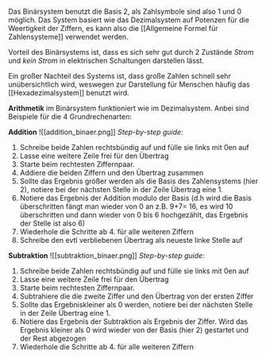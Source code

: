 Das Binärsystem benutzt die Basis 2, als Zahlsymbole sind also 1 und 0 möglich. Das System basiert wie das Dezimalsystem auf Potenzen für die Weertigkeit der Ziffern, es kann also die [[Allgemeine Formel für Zahlensysteme]] verwendet werden.

Vorteil des Binärsystems ist, dass es sich sehr gut durch 2 Zustände *Strom* und *kein Strom* in elektrischen Schaltungen darstellen lässt.

Ein großer Nachteil des Systems ist, dass große Zahlen schnell sehr unübersichtlich wird, weswegen zur Darstellung für Menschen häufig das [[Hexadezimalsystem]] benutzt wird.

**Arithmetik** im Binärsystem funktioniert wie im Dezimalsystem. Anbei sind Beispiele für die 4 Grundrechenarten:

**Addition**
![[addition_binaer.png]]
*Step-by-step guide:*
1. Schreibe beide Zahlen rechtsbündig auf und fülle sie links mit 0en auf
2. Lasse eine weitere Zeile frei für den Übertrag
3. Starte beim rechtesten Ziffernpaar.
4. Addiere die beiden Ziffern und den Übertrag  zusammen
5. Sollte das Ergebnis größer werden als die Basis des Zahlensystems (hier 2), notiere bei der nächsten Stelle in der Zeile Übertrag eine 1.
6. Notiere das Ergebnis der Addition modulo der Basis (d.h wird die Basis überschritten fängt man wieder von 0 an z.B. 9+7= 16, es wird 10 überschritten und dann wieder von 0 bis 6 hochgezählt, das Ergebnis der Stelle ist also 6)
7. Wiederhole die Schritte ab 4. für alle weiteren Ziffern
8. Schreibe den evtl verbliebenen Übertrag als neueste linke Stelle auf


**Subtraktion** 
![[subtraktion_binaer.png]]
*Step-by-step guide:*
1. Schreibe beide Zahlen rechtsbündig auf und fülle sie links mit 0en auf
2. Lasse eine weitere Zeile frei für den Übertrag
3. Starte beim rechtesten Ziffernpaar.
4. Subtrahiere die die zweite Ziffer und den Übertrag von der ersten Ziffer
5. Sollte das Ergebniskleiner als 0 werden, notiere bei der nächsten Stelle in der Zeile Übertrag eine 1.
6. Notiere das Ergebnis der Subtraktion als Ergebnis der Ziffer. Wird das Ergebnis kleiner als 0 wird wieder von der Basis (hier 2) gestartet und der Rest abgezogen
7. Wiederhole die Schritte ab 4. für alle weiteren Ziffern
